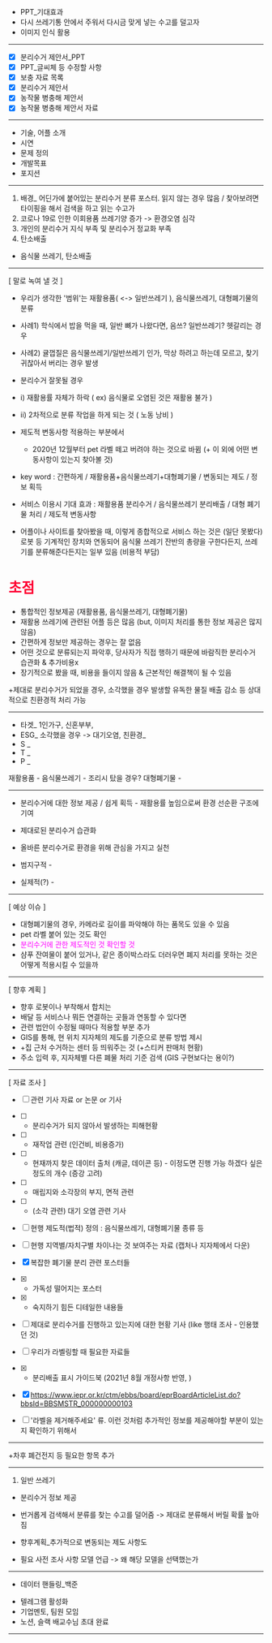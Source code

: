 - PPT_기대효과
- 다시 쓰레기통 안에서 주워서 다시금 맞게 넣는 수고를 덜고자
- 이미지 인식 활용 
***
- [x] 분리수거 제안서_PPT 
- [x] PPT_글씨체 등 수정할 사항
- [x] 보충 자료 목록
- [x] 분리수거 제안서
- [x] 농작물 병충해 제안서
- [x] 농작물 병충해 제안서 자료
***
- 기술, 어플 소개
- 시연
- 문제 정의
- 개발목표
- 포지션
***

1) 배경_ 어딘가에 붙어있는 분리수거 분류 포스터. 읽지 않는 경우 많음 / 찾아보려면 타이핑을 해서 검색을 하고 읽는 수고가 
2) 코로나 19로 인한 이회용품 쓰레기양 증가 -> 환경오염 심각
3) 개인의 분리수거 지식 부족 및 분리수거 정교화 부족
4) 탄소배출

- 음식물 쓰레기, 탄소배출
***
[ 말로 녹여 낼 것 ]
- 우리가 생각한 '범위'는 재활용품( <-> 일반쓰레기 ), 음식물쓰레기, 대형폐기물의 분류
- 사례1) 학식에서 밥을 먹을 때, 일반 뼈가 나왔다면, 음쓰? 일반쓰레기? 헷갈리는 경우
- 사례2) 귤껍질은 음식물쓰레기/일반쓰레기 인가, 막상 하려고 하는데 모르고, 찾기 귀찮아서 버리는 경우 발생
- 분리수거 잘못될 경우
- i) 재활용률 자체가 하락 (  ex) 음식물로 오염된 것은 재활용 불가 )
- ii) 2차적으로 분류 작업을 하게 되는 것 ( 노동 낭비 )
- 제도적 변동사항 적용하는 부분에서
	- 2020년 12월부터 pet 라벨 떼고 버려야 하는 것으로 바뀜
	  (+ 이 외에 어떤 변동사항이 있는지 찾아볼 것)

- key word : 간편하게 / 재활용품+음식물쓰레기+대형폐기물 / 변동되는 제도 / 정보 획득
- 서비스 이용시 기대 효과 : 재활용품 분리수거 / 음식물쓰레기 분리배출 / 대형 폐기물 처리 / 제도적 변동사항
- 어플이나 사이트를 찾아봤을 때, 이렇게 종합적으로 서비스 하는 것은 (일단 못봤다)
	로봇 등 기계적인 장치와 연동되어 음식물 쓰레기 잔반의 총량을 구한다든지, 
	쓰레기를 분류해준다든지는 일부 있음 (비용적 부담)

# <span style="color: FF0033">초점</span>

- 통합적인 정보제공 (재활용품, 음식물쓰레기, 대형폐기물)
- 재활용 쓰레기에 관련된  어플 등은 많음 (but, 이미지 처리를 통한 정보 제공은 많지 않음)
- 간편하게 정보만 제공하는 경우는 잘 없음
- 어떤 것으로 분류되는지 파악후, 당사자가 직접 행하기 때문에 바람직한 분리수거 습관화 & 추가비용x
- 장기적으로 봤을 때, 비용을 들이지 않음 & 근본적인 해결책이 될 수 있음

+제대로 분리수거가 되었을 경우, 소각했을 경우 발생할 유독한 물질 배출 감소 등 상대적으로 친환경적 처리 가능
***
- 타겟_ 1인가구, 신혼부부, 
- ESG_ 소각했을 경우 -> 대기오염, 친환경_
- S _ 
- T _ 
- P _   

재활용품 - 
음식물쓰레기 - 조리시 탔을 경우?
대형폐기물 - 
***

- 분리수거에 대한 정보 제공 / 쉽게 획득 - 재활용률 높임으로써 환경 선순환 구조에 기여
- 제대로된  분리수거 습관화
- 올바른 분리수거로 환경을 위해 관심을 가지고 실천

- 범지구적 - 
- 실제적(?) - 
***
[ 예상 이슈 ]
- 대형폐기물의 경우, 카메라로 길이를 파악해야 하는 품목도 있을 수 있음
- pet 라벨 붙어 있는 것도 확인
- <span style="color: FF00FF">분리수거에 관한 제도적인 것 확인할 것</span>
- 샴푸 잔여물이 붙어 있거나, 같은 종이박스라도 더러우면 폐지 처리를 못하는 것은 어떻게 적용시킬 수 있을까
***
[ 향후 계획 ]
- 향후 로봇이나 부착해서 합치는 
- 배달 등 서비스나 뭐든 연결하는 곳들과 연동할 수 있다면
- 관련 법안이 수정될 때마다 적용할 부분 추가
- GIS를 통해, 현 위치 지자체의 제도를 기준으로 분류 방법 제시
- +집 근처 수거하는 센터 등 띄워주는 것 (+스티커 판매처 현황)
- 주소 입력 후, 지자체별 다른 폐물 처리 기준 검색 (GIS 구현보다는 용이?)
***
[ 자료 조사 ]
- [ ] 관련 기사 자료 or 논문 or 기사
- [ ] - 분리수거가 되지 않아서 발생하는 피해현황
- [ ] - 재작업 관련 (인건비, 비용증가)
- [ ] - 현재까지 찾은 데이터 출처 (캐글, 데이콘 등) - 이정도면 진행 가능 하겠다 싶은 정도의 개수 (증강 고려)
- [ ] - 매립지와 소각장의 부지, 면적 관련
- [ ] - (소각 관련) 대기 오염 관련 기사

- [ ] 현행 제도적(법적) 정의 : 음식물쓰레기, 대형폐기물 종류 등
- [ ] 현행 지역별/자치구별 차이나는 것 보여주는 자료 (캡처나 지자체에서 다운)

- [x] 복잡한 폐기물 분리 관련 포스터들
- [x] - 가독성 떨어지는 포스터
- [x] - 숙지하기 힘든 디테일한 내용들
- [ ] 제대로 분리수거를 진행하고 있는지에 대한 현황 기사 (like 행태 조사 - 인용했던 것)

- [ ] 우리가 라벨링할 때 필요한 자료들
- [x] - 분리배출 표시 가이드북 (2021년 8월 개정사항 반영, )
- [x] https://www.iepr.or.kr/ctm/ebbs/board/eprBoardArticleList.do?bbsId=BBSMSTR_000000000103
- [ ] '라벨을 제거해주세요' 류. 이런 것처럼 추가적인 정보를 제공해야할 부분이 있는지 확인하기 위해서
***
+차후 폐건전지 등 필요한 항목 추가
***

1) 일반 쓰레기 

- 분리수거 정보 제공 
- 번거롭게 검색해서 분류를 찾는 수고를 덜어줌 -> 제대로 분류해서 버릴 확률 높아짐
- 향후계획_추가적으로 변동되는 제도 사항도 

- 필요 사전 조사 사항
모델 언급 -> 왜 해당 모델을 선택했는가

***
* 데이터 핸들링_백준
- 텔레그램 활성화
- 기업멘토, 팀원 모임
- 노션, 슬랙 배교수님 초대 완료
***
